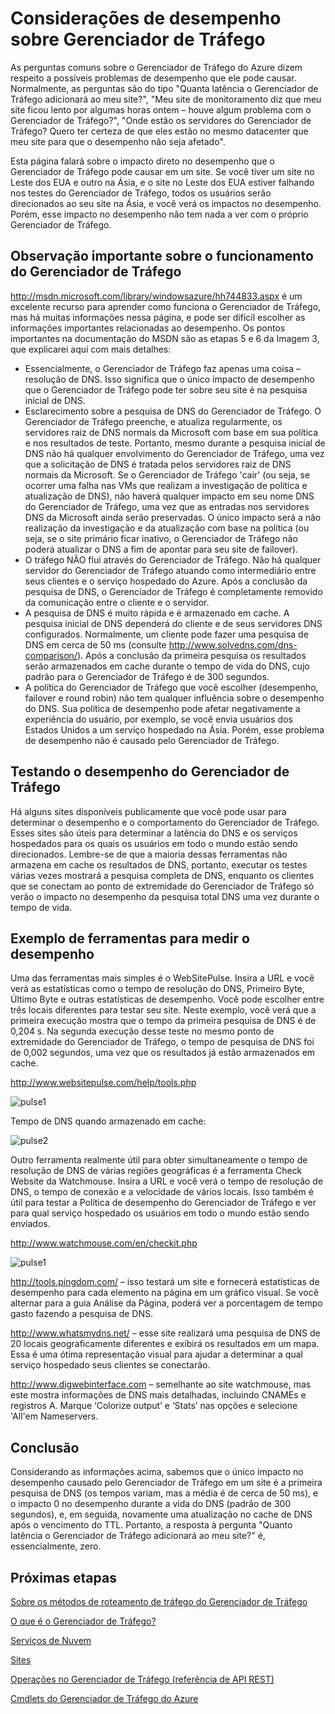 <properties
   pageTitle="Considerações sobre o desempenho do Gerenciador de Tráfego do Azure | Microsoft Azure"
   description="Compreenda o desempenho no Gerenciador de Tráfego e como testar o desempenho de seu site ao usar o Gerenciador de Tráfego"
   services="traffic-manager"
   documentationCenter=""
   authors="kwill-MSFT"
   manager="adinah"
   editor="joaoma" />

<tags 
   ms.service="traffic-manager"
   ms.devlang="na"
   ms.topic="article"
   ms.tgt_pltfrm="na"
   ms.workload="infrastructure-services"
   ms.date="08/19/2015"
   ms.author="joaoma" />


# Considerações de desempenho sobre Gerenciador de Tráfego


As perguntas comuns sobre o Gerenciador de Tráfego do Azure dizem respeito a possíveis problemas de desempenho que ele pode causar. Normalmente, as perguntas são do tipo "Quanta latência o Gerenciador de Tráfego adicionará ao meu site?", "Meu site de monitoramento diz que meu site ficou lento por algumas horas ontem – houve algum problema com o Gerenciador de Tráfego?", "Onde estão os servidores do Gerenciador de Tráfego? Quero ter certeza de que eles estão no mesmo datacenter que meu site para que o desempenho não seja afetado".

Esta página falará sobre o impacto direto no desempenho que o Gerenciador de Tráfego pode causar em um site. Se você tiver um site no Leste dos EUA e outro na Ásia, e o site no Leste dos EUA estiver falhando nos testes do Gerenciador de Tráfego, todos os usuários serão direcionados ao seu site na Ásia, e você verá os impactos no desempenho. Porém, esse impacto no desempenho não tem nada a ver com o próprio Gerenciador de Tráfego.

  

## Observação importante sobre o funcionamento do Gerenciador de Tráfego

http://msdn.microsoft.com/library/windowsazure/hh744833.aspx é um excelente recurso para aprender como funciona o Gerenciador de Tráfego, mas há muitas informações nessa página, e pode ser difícil escolher as informações importantes relacionadas ao desempenho. Os pontos importantes na documentação do MSDN são as etapas 5 e 6 da Imagem 3, que explicarei aqui com mais detalhes:

- Essencialmente, o Gerenciador de Tráfego faz apenas uma coisa – resolução de DNS. Isso significa que o único impacto de desempenho que o Gerenciador de Tráfego pode ter sobre seu site é na pesquisa inicial de DNS.
- Esclarecimento sobre a pesquisa de DNS do Gerenciador de Tráfego. O Gerenciador de Tráfego preenche, e atualiza regularmente, os servidores raiz de DNS normais da Microsoft com base em sua política e nos resultados de teste. Portanto, mesmo durante a pesquisa inicial de DNS não há qualquer envolvimento do Gerenciador de Tráfego, uma vez que a solicitação de DNS é tratada pelos servidores raiz de DNS normais da Microsoft. Se o Gerenciador de Tráfego 'cair' (ou seja, se ocorrer uma falha nas VMs que realizam a investigação de política e atualização de DNS), não haverá qualquer impacto em seu nome DNS do Gerenciador de Tráfego, uma vez que as entradas nos servidores DNS da Microsoft ainda serão preservadas. O único impacto será a não realização da investigação e da atualização com base na política (ou seja, se o site primário ficar inativo, o Gerenciador de Tráfego não poderá atualizar o DNS a fim de apontar para seu site de failover).
- O tráfego NÃO flui através do Gerenciador de Tráfego. Não há qualquer servidor do Gerenciador de Tráfego atuando como intermediário entre seus clientes e o serviço hospedado do Azure. Após a conclusão da pesquisa de DNS, o Gerenciador de Tráfego é completamente removido da comunicação entre o cliente e o servidor.
- A pesquisa de DNS é muito rápida e é armazenado em cache. A pesquisa inicial de DNS dependerá do cliente e de seus servidores DNS configurados. Normalmente, um cliente pode fazer uma pesquisa de DNS em cerca de 50 ms (consulte http://www.solvedns.com/dns-comparison/). Após a conclusão da primeira pesquisa os resultados serão armazenados em cache durante o tempo de vida do DNS, cujo padrão para o Gerenciador de Tráfego é de 300 segundos.
- A política do Gerenciador de Tráfego que você escolher (desempenho, failover e round robin) não tem qualquer influência sobre o desempenho do DNS. Sua política de desempenho pode afetar negativamente a experiência do usuário, por exemplo, se você envia usuários dos Estados Unidos a um serviço hospedado na Ásia. Porém, esse problema de desempenho não é causado pelo Gerenciador de Tráfego.

  

## Testando o desempenho do Gerenciador de Tráfego

Há alguns sites disponíveis publicamente que você pode usar para determinar o desempenho e o comportamento do Gerenciador de Tráfego. Esses sites são úteis para determinar a latência do DNS e os serviços hospedados para os quais os usuários em todo o mundo estão sendo direcionados. Lembre-se de que a maioria dessas ferramentas não armazena em cache os resultados de DNS, portanto, executar os testes várias vezes mostrará a pesquisa completa de DNS, enquanto os clientes que se conectam ao ponto de extremidade do Gerenciador de Tráfego só verão o impacto no desempenho da pesquisa total DNS uma vez durante o tempo de vida.


## Exemplo de ferramentas para medir o desempenho


Uma das ferramentas mais simples é o WebSitePulse. Insira a URL e você verá as estatísticas como o tempo de resolução do DNS, Primeiro Byte, Último Byte e outras estatísticas de desempenho. Você pode escolher entre três locais diferentes para testar seu site. Neste exemplo, você verá que a primeira execução mostra que o tempo da primeira pesquisa de DNS é de 0,204 s. Na segunda execução desse teste no mesmo ponto de extremidade do Gerenciador de Tráfego, o tempo de pesquisa de DNS foi de 0,002 segundos, uma vez que os resultados já estão armazenados em cache.

http://www.websitepulse.com/help/tools.php


![pulse1](./media/traffic-manager-performance-considerations/traffic-manager-web-site-pulse.png)

Tempo de DNS quando armazenado em cache:


![pulse2](./media/traffic-manager-performance-considerations/traffic-manager-web-site-pulse2.png)



Outro ferramenta realmente útil para obter simultaneamente o tempo de resolução de DNS de várias regiões geográficas é a ferramenta Check Website da Watchmouse. Insira a URL e você verá o tempo de resolução de DNS, o tempo de conexão e a velocidade de vários locais. Isso também é útil para testar a Política de desempenho do Gerenciador de Tráfego e ver para qual serviço hospedado os usuários em todo o mundo estão sendo enviados.

http://www.watchmouse.com/en/checkit.php


![pulse1](./media/traffic-manager-performance-considerations/traffic-manager-web-site-watchmouse.png)

http://tools.pingdom.com/ – isso testará um site e fornecerá estatísticas de desempenho para cada elemento na página em um gráfico visual. Se você alternar para a guia Análise da Página, poderá ver a porcentagem de tempo gasto fazendo a pesquisa de DNS.

 

http://www.whatsmydns.net/ – esse site realizará uma pesquisa de DNS de 20 locais geograficamente diferentes e exibirá os resultados em um mapa. Essa é uma ótima representação visual para ajudar a determinar a qual serviço hospedado seus clientes se conectarão.

 

http://www.digwebinterface.com – semelhante ao site watchmouse, mas este mostra informações de DNS mais detalhadas, incluindo CNAMEs e registros A. Marque ‘Colorize output’ e ‘Stats’ nas opções e selecione 'All'em Nameservers.

## Conclusão

Considerando as informações acima, sabemos que o único impacto no desempenho causado pelo Gerenciador de Tráfego em um site é a primeira pesquisa de DNS (os tempos variam, mas a média é de cerca de 50 ms), e o impacto 0 no desempenho durante a vida do DNS (padrão de 300 segundos), e, em seguida, novamente uma atualização no cache de DNS após o vencimento do TTL. Portanto, a resposta à pergunta "Quanto latência o Gerenciador de Tráfego adicionará ao meu site?" é, essencialmente, zero.


## Próximas etapas


[Sobre os métodos de roteamento de tráfego do Gerenciador de Tráfego](traffic-manager-load-balancing-methods.md)

[O que é o Gerenciador de Tráfego?](../traffic-manmager-overview.md)

[Serviços de Nuvem](http://go.microsoft.com/fwlink/?LinkId=314074)

[Sites](http://go.microsoft.com/fwlink/p/?LinkId=393327)

[Operações no Gerenciador de Tráfego (referência de API REST)](http://go.microsoft.com/fwlink/?LinkId=313584)

[Cmdlets do Gerenciador de Tráfego do Azure](http://go.microsoft.com/fwlink/p/?LinkId=400769)
 

<!---HONumber=August15_HO8-->